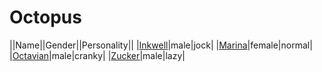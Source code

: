 # Octopus

||Name||Gender||Personality||
|[Inkwell](github.com/lindsaygelle/animalcrossing/villager/octopus/inkwell)|male|jock|
|[Marina](github.com/lindsaygelle/animalcrossing/villager/octopus/marina)|female|normal|
|[Octavian](github.com/lindsaygelle/animalcrossing/villager/octopus/octavian)|male|cranky|
|[Zucker](github.com/lindsaygelle/animalcrossing/villager/octopus/zucker)|male|lazy|
